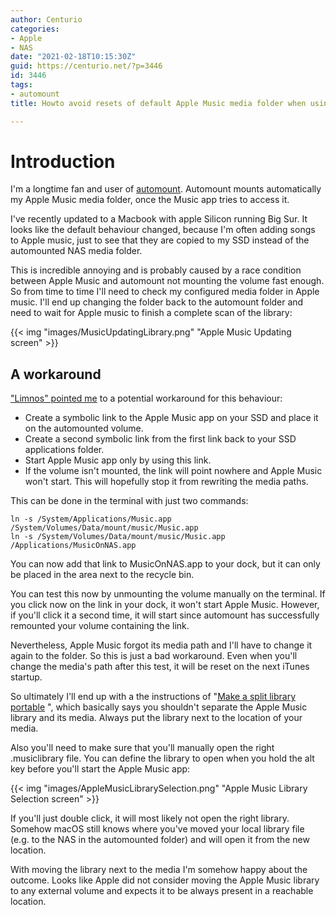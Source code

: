 ```yaml
---
author: Centurio
categories:
- Apple
- NAS
date: "2021-02-18T10:15:30Z"
guid: https://centurio.net/?p=3446
id: 3446
tags:
- automount
title: Howto avoid resets of default Apple Music media folder when using a NAS

---
```

# Introduction
I'm a longtime fan and user of [automount](https://centurio.net/2016/03/16/automount-network-shares-on-mac-os-for-use-in-itunes/). Automount mounts automatically my Apple Music media folder, once the Music app tries to access it.

I've recently updated to a Macbook with apple Silicon running Big Sur. It looks like the default behaviour changed, because I'm often adding songs to Apple music, just to see that they are copied to my SSD instead of the automounted NAS media folder.

This is incredible annoying and is probably caused by a race condition between Apple Music and automount not mounting the volume fast enough. So from time to time I'll need to check my configured media folder in Apple music. I'll end up changing the folder back to the automount folder and need to wait for Apple music to finish a complete scan of the library:

{{< img "images/MusicUpdatingLibrary.png" "Apple Music Updating screen" >}}

## A workaround
[ "Limnos" pointed me](https://discussions.apple.com/thread/252216475) to a potential workaround for this behaviour:

  * Create a symbolic link to the Apple Music app on your SSD and place it on the automounted volume.
  * Create a second symbolic link from the first link back to your SSD applications folder.
  * Start Apple Music app only by using this link.
  * If the volume isn't mounted, the link will point nowhere and Apple Music won't start. This will hopefully stop it from rewriting the media paths.

This can be done in the terminal with just two commands:

```
ln -s /System/Applications/Music.app /System/Volumes/Data/mount/music/Music.app
ln -s /System/Volumes/Data/mount/music/Music.app /Applications/MusicOnNAS.app
```

You can now add that link to MusicOnNAS.app to your dock, but it can only be placed in the area next to the recycle bin.

You can test this now by unmounting the volume manually on the terminal. If you click now on the link in your dock, it won't start Apple Music. However, if you'll click it a second time, it will start since automount has successfully remounted your volume containing the link.

Nevertheless, Apple Music forgot its media path and I'll have to change it again to the folder. So this is just a bad workaround. Even when you'll change the media's path after this test, it will be reset on the next iTunes startup.

So ultimately I'll end up with a the instructions of  "[Make a split library portable](https://discussions.apple.com/docs/DOC-7392) ", which basically says you shouldn't separate the Apple Music library and its media. Always put the library next to the location of your media.

Also you'll need to make sure that you'll manually open the right .musiclibrary file. You can define the library to open when you hold the alt key before you'll start the Apple Music app:

{{< img "images/AppleMusicLibrarySelection.png" "Apple Music Library Selection screen" >}}

If you'll just double click, it will most likely not open the right library. Somehow macOS still knows where you've moved your local library file (e.g. to the NAS in the automounted folder) and will open it from the new location.

With moving the library next to the media I'm somehow happy about the outcome. Looks like Apple did not consider moving the Apple Music library to any external volume and expects it to be always present in a reachable location.
